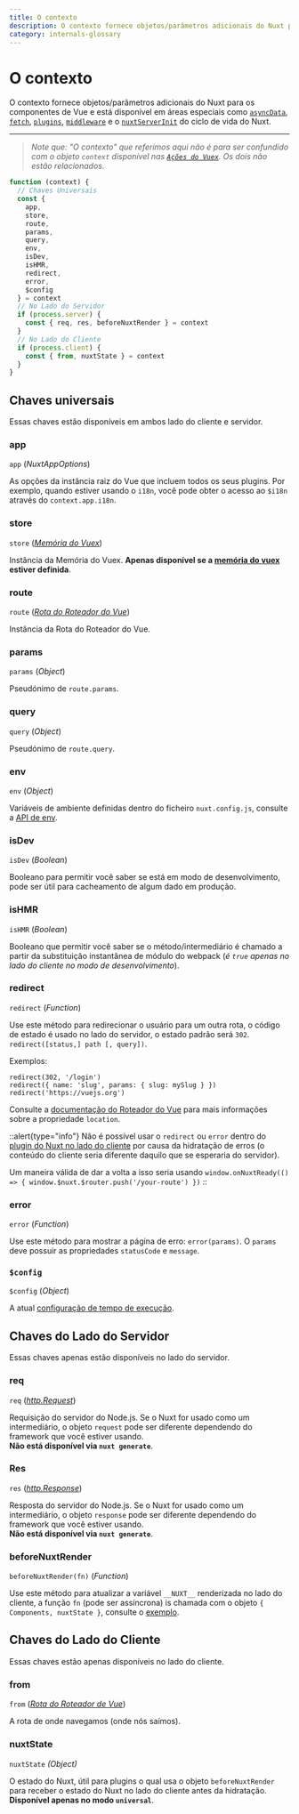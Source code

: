 ```yaml
---
title: O contexto
description: O contexto fornece objetos/parâmetros adicionais do Nuxt para os componentes de Vue e está disponível em áreas especiais do cíclo de vida do Nuxt.
category: internals-glossary
---
```

# O contexto

O contexto fornece objetos/parâmetros adicionais do Nuxt para os componentes de Vue e está disponível em áreas especiais como [`asyncData`](/docs/features/data-fetching#async-data), [`fetch`](/docs/features/data-fetching), [`plugins`](/docs/directory-structure/plugins), [`middleware`](/docs/directory-structure/middleware#o-intermediário-do-roteador) e o [`nuxtServerInit`](/docs/directory-structure/store#a-ação-nuxtserverinit) do ciclo de vida do Nuxt.

---

> _Note que: "O contexto" que referimos aqui não é para ser confundido com o objeto `context` disponível nas [`Ações do Vuex`](https://vuex.vuejs.org/guide/actions.html). Os dois não estão relacionados._

```js
function (context) {
  // Chaves Universais
  const {
    app,
    store,
    route,
    params,
    query,
    env,
    isDev,
    isHMR,
    redirect,
    error,
    $config
  } = context
  // No Lado do Servidor
  if (process.server) {
    const { req, res, beforeNuxtRender } = context
  }
  // No Lado do Cliente
  if (process.client) {
    const { from, nuxtState } = context
  }
}
```

## Chaves universais

Essas chaves estão disponíveis em ambos lado do cliente e servidor.

### app

`app` (_NuxtAppOptions_)

As opções da instância raiz do Vue que incluem todos os seus plugins. Por exemplo, quando estiver usando o `i18n`, você pode obter o acesso ao `$i18n` através do `context.app.i18n`.

### store

`store` ([_Memória do Vuex_](https://vuex.vuejs.org/api/#vuex-store-instance-properties))

Instância da Memória do Vuex. **Apenas disponível se a [memória do vuex](/docs/directory-structure/store) estiver definida**.

### route

`route` ([_Rota do Roteador do Vue_](https://router.vuejs.org/api/#the-route-object))

Instância da Rota do Roteador do Vue.

### params

`params` (_Object_)

Pseudónimo de `route.params`.

### query

`query` (_Object_)

Pseudónimo de `route.query`.

### env

`env` (_Object_)

Variáveis de ambiente definidas dentro do ficheiro `nuxt.config.js`, consulte a [API de env](/docs/configuration-glossary/configuration-env).

### isDev

`isDev` (_Boolean_)

Booleano para permitir você saber se está em modo de desenvolvimento, pode ser útil para cacheamento de algum dado em produção.

### isHMR

`isHMR` (_Boolean_)

Booleano que permitir você saber se o método/intermediário é chamado a partir da substituição instantânea de módulo do webpack (_é `true` apenas no lado do cliente no modo de desenvolvimento_).

### redirect

`redirect` (_Function_)

Use este método para redirecionar o usuário para um outra rota, o código de estado é usado no lado do servidor, o estado padrão será `302`. `redirect([status,] path [, query])`.

Exemplos:

```js{}[]
redirect(302, '/login')
redirect({ name: 'slug', params: { slug: mySlug } })
redirect('https://vuejs.org')
```

Consulte a [documentação do Roteador do Vue](https://github.com/vuejs/vue-router/blob/64d60c01920405f0b93e00a401c73868b08ee6e5/types/router.d.ts#L161-L169) para mais informações sobre a propriedade `location`.

::alert{type="info"}
Não é possível usar o `redirect` ou `error` dentro do [plugin do Nuxt no lado do cliente](/docs/directory-structure/plugins#apenas-no-lado-do-cliente-ou-servidor) por causa da hidratação de erros (o conteúdo do cliente seria diferente daquilo que se esperaria do servidor).

Um maneira válida de dar a volta a isso seria usando `window.onNuxtReady(() => { window.$nuxt.$router.push('/your-route') })`
::

### error

`error` (_Function_)

Use este método para mostrar a página de erro: `error(params)`. O `params` deve possuir as propriedades `statusCode` e `message`.

### `$config`

`$config` (_Object_)

A atual [configuração de tempo de execução](/docs/configuration-glossary/configuration-runtime-config).

## Chaves do Lado do Servidor

Essas chaves apenas estão disponíveis no lado do servidor.

### req

`req` ([_http.Request_](https://nodejs.org/api/http.html#http_class_http_incomingmessage))

Requisição do servidor do Node.js. Se o Nuxt for usado como um intermediário, o objeto `request` pode ser diferente dependendo do framework que você estiver usando.<br>**Não está disponível via `nuxt generate`**.

### Res

`res` ([_http.Response_](https://nodejs.org/api/http.html#http_class_http_serverresponse))

Resposta do servidor do Node.js. Se o Nuxt for usado como um intermediário, o objeto `response` pode ser diferente dependendo do framework que você estiver usando. <br>**Não está disponível via `nuxt generate`**.

### beforeNuxtRender

`beforeNuxtRender(fn)` (_Function_)

Use este método para atualizar a variável `__NUXT__` renderizada no lado do cliente, a função `fn` (pode ser assíncrona) is chamada com o objeto `{ Components, nuxtState }`, consulte o [exemplo](https://github.com/nuxt/nuxt.js/blob/cf6b0df45f678c5ac35535d49710c606ab34787d/test/fixtures/basic/pages/special-state.vue).

## Chaves do Lado do Cliente

Essas chaves estão apenas disponíveis no lado do cliente.

### from

`from` ([_Rota do Roteador de Vue_](https://router.vuejs.org/api/#the-route-object))

A rota de onde navegamos (onde nós saímos).

### nuxtState

`nuxtState` _(Object)_

O estado do Nuxt, útil para plugins o qual usa o objeto `beforeNuxtRender` para receber o estado do Nuxt no lado do cliente antes da hidratação. **Disponível apenas no modo `universal`**.
